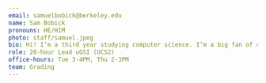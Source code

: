 ```yaml
---
email: samuelbobick@berkeley.edu
name: Sam Bobick
pronouns: HE/HIM
photo: staff/samuel.jpeg
bio: Hi! I’m a third year studying computer science. I’m a big fan of coffee, chocolate milk, and fruit smoothies.
role: 20-hour Lead uGSI (UCS2)
office-hours: Tue 3-4PM, Thu 2-3PM
team: Grading
---
```

